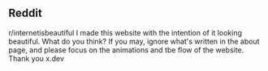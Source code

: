 ## Reddit

r/internetisbeautiful
I made this website with the intention of it looking beautiful. What do you think? If you may, ignore what's written in the about page, and please focus on the animations and tbe flow of the website. Thank you
x.dev
